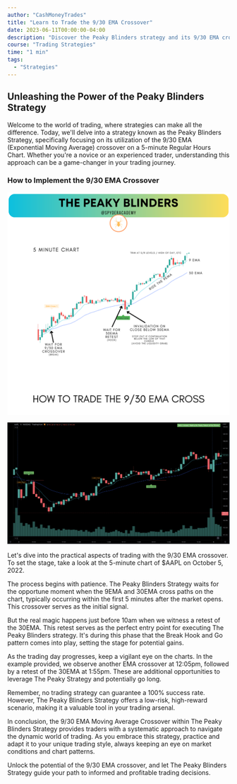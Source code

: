 ```yaml
---
author: "CashMoneyTrades"
title: "Learn to Trade the 9/30 EMA Crossover"
date: 2023-06-11T00:00:00-04:00
description: "Discover the Peaky Blinders strategy and its 9/30 EMA crossover approach"
course: "Trading Strategies"
time: "1 min"
tags:
  - "Strategies"
---
```


## Unleashing the Power of the Peaky Blinders Strategy

Welcome to the world of trading, where strategies can make all the difference. Today, we'll delve into a strategy known as the Peaky Blinders Strategy, specifically focusing on its utilization of the 9/30 EMA (Exponential Moving Average) crossover on a 5-minute Regular Hours Chart. Whether you're a novice or an experienced trader, understanding this approach can be a game-changer in your trading journey.

### How to Implement the 9/30 EMA Crossover

![Peaky Blinders Strategy](images/peakycross.png)

![Peaky Blinders Chart](images/peakyblinders.png)

Let's dive into the practical aspects of trading with the 9/30 EMA crossover. To set the stage, take a look at the 5-minute chart of $AAPL on October 5, 2022.

The process begins with patience. The Peaky Blinders Strategy waits for the opportune moment when the 9EMA and 30EMA cross paths on the chart, typically occurring within the first 5 minutes after the market opens. This crossover serves as the initial signal.

But the real magic happens just before 10am when we witness a retest of the 30EMA. This retest serves as the perfect entry point for executing The Peaky Blinders strategy. It's during this phase that the Break Hook and Go pattern comes into play, setting the stage for potential gains.

As the trading day progresses, keep a vigilant eye on the charts. In the example provided, we observe another EMA crossover at 12:05pm, followed by a retest of the 30EMA at 1:55pm. These are additional opportunities to leverage The Peaky Strategy and potentially go long.

Remember, no trading strategy can guarantee a 100% success rate. However, The Peaky Blinders Strategy offers a low-risk, high-reward scenario, making it a valuable tool in your trading arsenal.

In conclusion, the 9/30 EMA Moving Average Crossover within The Peaky Blinders Strategy provides traders with a systematic approach to navigate the dynamic world of trading. As you embrace this strategy, practice and adapt it to your unique trading style, always keeping an eye on market conditions and chart patterns.

Unlock the potential of the 9/30 EMA crossover, and let The Peaky Blinders Strategy guide your path to informed and profitable trading decisions.
